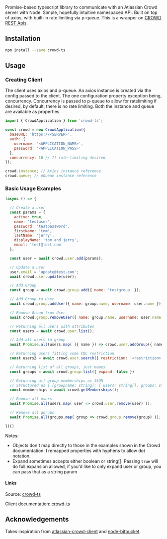 Promise-based typescript library to communicate with an Atlassian Crowd server with Node. Simple, hopefully intuitive namespaced API. Built on top of axios, with built-in rate limiting via p-queue. This is a wrapper on [CROWD REST Apis](https://https://docs.atlassian.com/atlassian-crowd/4.0.0/REST/).

## Installation
```sh
npm install --save crowd-ts
```

## Usage

### Creating Client

The client uses axios and p-queue. An axios instance is created via the config passed to the client. The one configuration property exception being, concurrency. Concurrency is passed to p-queue to allow for ratelimiting if desired, by default, there is no rate limiting. Both the instance and queue are available as properties.
```js
import { CrowdApplication } from 'crowd-ts';

const crowd = new CrowdApplication({
  baseURL: 'https://<SERVER>',
  auth: {
    username: '<APPLICATION_NAME>',
    password: '<APPLICATION_PASS>'
  },
  concurrency: 10 // If rate-limiting desired
});

crowd.instance; // Axios instance reference
crowd.queue; // pQueue instance reference
```

### Basic Usage Examples
```js
(async () => {

  // Create a user 
  const params = {
    active: true,
    name: 'testuser',
    password: 'testpassword',
    firstName: 'tom',
    lastName: 'jerry',
    displayName: 'tom and jerry',
    email: 'test@test.com'
  };

  const user = await crowd.user.add(params);

  // Update a user
  user.email = 'update@test.com';
  await crowd.user.update(user);

  // Add Group
  const group = await crowd.group.add({ name: 'testgroup' });

  // Add Group to User
  await crowd.group.addUser({ name: group.name, username: user.name });

  // Remove Group from User
  await crowd.group.removeUser({ name: group.name, username: user.name });

  // Returning all users with attributes
  const users = await crowd.user.list();

  // Add all users to group
  await Promise.all(users.map( ({ name }) => crowd.user.addGroup({ name, groupname: group.name })));

  // Returning users fitting some CQL restriction
  const users2 = await crowd.user.search({ restriction: '<restriction>' });

  // Returning list of all groups, just names
  const groups = await crowd.group.list({ expand: false })

  // Returning all group memberships as JSON
  // Structured as { [groupname: string]: { users: string[], groups: string[] }}
  const memberships = await crowd.getMemberships();

  // Remove all users
  await Promise.all(users.map( user => crowd.user.remove(user) ));

  // Remove all gorups
  await Promise.all(groups.map( group => crowd.group.remove(group) ));

})()
```
Notes:

* Objects don't map directly to those in the examples shown in the Crowd documentation. I remapped properties with hyphens to allow dot notation.
* Expand sometimes accepts either boolean or string[]. Passing `true` will do full expansion allowed, if you'd like to only expand user or group, you can pass that as a string param


#### Links 

Source: [crowd-ts](https://github.com/JFenstermacher/crowd-ts)

Client documentation: [crowd-ts](https://jfenstermacher.github.io/crowd-ts/)

## Acknowledgements

Takes inspiration from [atlassian-crowd-client](https://github.com/ghengeveld/atlassian-crowd-client) and [node-bitbucket](https://github.com/MunifTanjim/node-bitbucket).